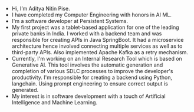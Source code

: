 - Hi, I’m Aditya Nitin Pise.
- I have completed my Computer Engineering with honors in AI ML.
- I'm a software developer at Persistent Systems.
- My first project was a tablet-based application for one of the leading private banks in India. I worked with a backend team and was responsible for creating APIs in Java SpringBoot. It had a microservice   
  architecture hence involved connecting multiple services as well as to third-party APIs. Also implemented Apache Kafka as a retry mechanism.
- Currently, I'm working on an Internal Research Tool which is based on Generative AI. This tool involves the automatic generation and completion of various SDLC processes to improve the developer's productivity. 
  I'm responsible for creating a backend using Python, langchain. Using prompt engineering to ensure correct output is generated. 
- My interest is in software development with a touch of Artificial Intelligence and Machine Learning.
  

<!---
adii-07/adii-07 is a ✨ special ✨ repository because its `README.md` (this file) appears on your GitHub profile.
You can click the Preview link to take a look at your changes.
--->
